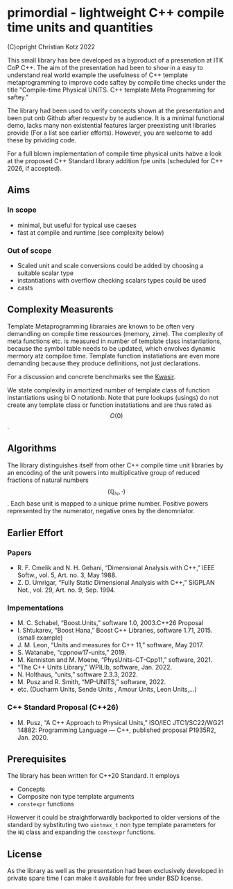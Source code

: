 primordial - lightweight C++ compile time units and quantities
==============================================================

(C)opright Christian Kotz 2022

This small library has bee developed as a byproduct of a presenation at ITK CoP C++.
The aim of the presentation had been to show in a easy to understand real world example 
the usefulness of C++ template metaprogramming to improve code saftey by  compile time checks
under the title "Compile-time Physical UNITS. C++ template Meta Programming for saftey."

The library had been used to verify concepts shown at the presentation and been put onb Github 
after requestv by te audience.  It is a minimal functional demo, lacks many non existential 
features larger preexisting unit libraries provide (For a list see earlier efforts). However,
you are welcome to add these by prividing code.

For a full blown implementation of compile time physical units habve a look at the proposed
C++ Standard library addition fpe units (scheduled for C++ 2026, if accepted).

Aims
----

### In scope

- minimal, but useful for typical use caeses 
- fast at compile and runtime (see complexity below)

### Out of scope
- Scaled unit and scale conversions could be added by choosing a suitable scalar type
- instantiations with overflow checking scalars types could be used 
- casts 

Complexity Measurents
---------------------

Template Metaprogramming libraraies are known to be often very demandling on compile time ressources (memory, zime).
The complexity of meta functions etc. is measured in number of template class instantiations, because the symbol table 
needs to be updated, which envolves dynamic mermory atz compiloe time. Template function instatiations are even more
demanding because they produce definitions, not just declarations.

For a discussion and concrete benchmarks see the [Kwasir](https://github.com/kvasir-io/Kvasir). 

We state complexity in amortized number of template class of function instantiations using bi O notationb. 
Note that pure lookups (usings) do not create any template class or function instatiations and are thus rated as 
$$O(0)$$ .

Algorithms
----------

The library distinguishes itself from other C++ compile time unit libraries by an encoding of the unit powers into 
multiplicative group of reduced fractions of natural numbers  $$\left(\mathbb{Q}_{\mathbb{N}},\cdot\right)$$.
Each base unit is mapped to a unique prime number. Positive powers represented by the numerator, negative ones by 
the denomniator.


Earlier Effort
--------------

### Papers

* R. F. Cmelik and N. H. Gehani, “Dimensional Analysis with C++,” IEEE Softw., vol. 5, Art. no. 3, May 1988.
* Z. D. Umrigar, “Fully Static Dimensional Analysis with C++,” SIGPLAN Not., vol. 29, Art. no. 9, Sep. 1994.

### Impementations
* M. C. Schabel, “Boost.Units,” software 1.0, 2003.C++26 Proposal
* I. Shtukarev, “Boost Hana,” Boost C++ Libraries, software 1.71, 2015. (small example)
* J. M. Leon, “Units and measures for C++ 11,” software, May 2017.
* S. Watanabe, “cppnow17-units,” 2019.
* M. Kenniston and M. Moene, “PhysUnits-CT-Cpp11,” software, 2021.
* “The C++ Units Library,” WPILIb, software, Jan. 2022.
* N. Holthaus, “units,” software 2.3.3, 2022.
* M. Pusz and R. Smith, “MP-UNITS,” software, 2022.
* etc. (Ducharm Units, Sende Units , Amour Units, Leon Units,…)

### C++ Standard Proposal (C++26)
* M. Pusz, “A C++ Approach to Physical Units,” ISO/IEC JTC1/SC22/WG21 14882: Programming Language — C++, published proposal P1935R2, Jan. 2020.

Prerequisites
-------------

The library has been written for C++20 Standard. It employs 

* Concepts
* Composite non type template arguments
* `constexpr` functions

Howerver it could be straightforwardly backported to older versions of the standard by sybstituting two `uintmax_t` non type template parameters 
for the `NQ` class and expanding the `constexpr` functions.

License
-------

As the library as well as the presentation had been exclusively developed in private spare time I can make it available for free
under BSD license.


